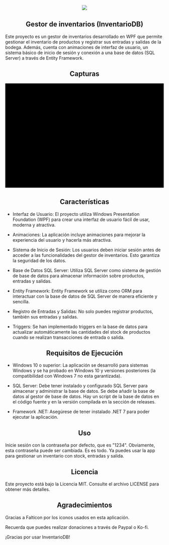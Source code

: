 <p align="center">
  <img src="./InventarioDB/Resources/icon.ico">
</p>

<h2 align="center">Gestor de inventarios (InventarioDB) </h2>
<p align="left">

Este proyecto es un gestor de inventarios desarrollado en WPF que permite gestionar el inventario de productos y  registrar sus entradas y salidas de la bodega. Además, cuenta con animaciones de interfaz de usuario, un sistema básico de inicio de sesión y conexión a una base de datos (SQL Server) a través de Entity Framework.

<h2 align="center">Capturas</h2>
<p align="left">

<img src="./InventarioDB/Captures/gifUI.gif">

<h2 align="center">Características</h2>
<p align="left">

* Interfaz de Usuario: El proyecto utiliza Windows Presentation Foundation (WPF) para crear una interfaz de usuario fácil de usar, moderna y atractiva.

* Animaciones: La aplicación incluye animaciones para mejorar la experiencia del usuario y hacerla más atractiva.

* Sistema de Inicio de Sesión: Los usuarios deben iniciar sesión antes de acceder a las funcionalidades del gestor de inventarios. Esto garantiza la seguridad de los datos.

* Base de Datos SQL Server: Utiliza SQL Server como sistema de gestión de base de datos para almacenar información sobre productos, entradas y salidas.

* Entity Framework: Entity Framework se utiliza como ORM para interactuar con la base de datos de SQL Server de manera eficiente y sencilla.

* Registro de Entradas y Salidas: No solo puedes registrar productos, también sus entradas y salidas.

* Triggers: Se han implementado triggers en la base de datos para actualizar automáticamente las cantidades del stock de productos cuando se realizan transacciones de entrada o salida.

<h2 align="center">Requisitos de Ejecución</h2>
<p align="left">

* Windows 10 o superior: La aplicación se desarrolló para sistemas Windows y se ha probado en Windows 10 y versiones posteriores (la compatibilidad con Windows 7 no esta garantizada).

* SQL Server: Debe tener instalado y configurado SQL Server para almacenar y administrar la base de datos. Se debe añadir la base de datos al gestor de base de datos. Hay un script de la base de datos en el código fuente y en la versión compilada en la sección de releases.

* Framework .NET: Asegúrese de tener instalado .NET 7 para poder ejecutar la aplicación.

<h2 align="center">Uso</h2>
<p align="left">

Inicie sesión con la contraseña por defecto, que es "1234". Obviamente, esta contraseña puede ser cambiada.
Es es todo. Ya puedes usar la app para gestionar un inventario con stock, entradas y salida.

<h2 align="center">Licencia</h2>
<p align="left">

Este proyecto está bajo la Licencia MIT. Consulte el archivo LICENSE para obtener más detalles.

<h2 align="center">Agradecimientos</h2>
<p align="left">

Gracias a Falticon por los iconos usados en esta aplicación.

Recuerda que puedes realizar donaciones a través de Paypal o Ko-fi.

¡Gracias por usar InventarioDB!

